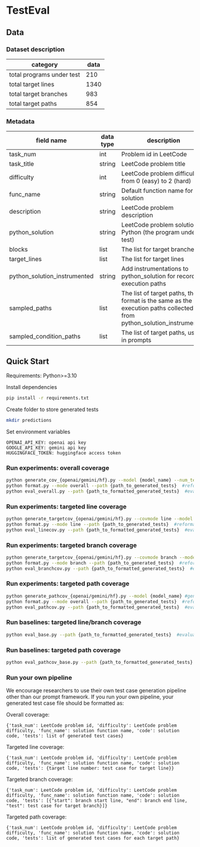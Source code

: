 # TestEval

## Data

### Dataset description

| category | data |
|------|------|
| total programs under test | 210 |
| total target lines | 1340 |
| total target branches | 983 |
| total target paths | 854 |

### Metadata

| field name | data type | description |
|------|------|------|
| task_num | int | Problem id in LeetCode |
| task_title | string | LeetCode problem title |
| difficulty | int | LeetCode problem difficulty: from 0 (easy) to 2 (hard) |
| func_name | string | Default function name for the solution |
| description | string | LeetCode problem description |
| python_solution | string | LeetCode problem solution in Python (the program under test) |
| blocks | list | The list for target branches |
| target_lines | list | The list for target lines |
| python_solution_instrumented | string | Add instrumentations to python_solution for recording execution paths |
| sampled_paths | list | The list of target paths, the format is the same as the execution paths collected from python_solution_instrumented |
| sampled_condition_paths | list | The list of target paths, used in prompts |

## Quick Start

Requirements: Python>=3.10

Install dependencies

```bash
pip install -r requirements.txt
```

Create folder to store generated tests

```bash
mkdir predictions
```

Set environment variables

```
OPENAI_API_KEY: openai api key
GOOGLE_API_KEY: gemini api key
HUGGINGFACE_TOKEN: huggingface access token
```

### Run experiments: overall coverage

```bash
python generate_cov_{openai/gemini/hf}.py --model {model_name} --num_tests 20  #generate raw test cases
python format.py --mode overall --path {path_to_generated_tests}  #reformat test cases
python eval_overall.py --path {path_to_formatted_generated_tests}  #evaluate correctness and coverage metrics
```

### Run experiments: targeted line coverage

```bash
python generate_targetcov_{openai/gemini/hf}.py --covmode line --model {model_name} #generate raw test cases
python format.py --mode line --path {path_to_generated_tests}  #reformat test cases
python eval_linecov.py --path {path_to_formatted_generated_tests}  #evaluate correctness and coverage metrics
```

### Run experiments: targeted branch coverage

```bash
python generate_targetcov_{openai/gemini/hf}.py --covmode branch --model {model_name} #generate raw test cases
python format.py --mode branch --path {path_to_generated_tests}  #reformat test cases
python eval_branchcov.py --path {path_to_formatted_generated_tests}  #evaluate correctness and coverage metrics
```

### Run experiments: targeted path coverage

```bash
python generate_pathcov_{openai/gemini/hf}.py --model {model_name} #generate raw test cases
python format.py --mode overall --path {path_to_generated_tests}  #reformat test cases
python eval_pathcov.py --path {path_to_formatted_generated_tests}  #evaluate correctness and coverage metrics
```

### Run baselines: targeted line/branch coverage

```bash
python eval_base.py --path {path_to_formatted_generated_tests}  #evaluate targeted line/branch coverage for baselines: use the test cases generate from the overall coverage task
```

### Run baselines: targeted path coverage

```bash
python eval_pathcov_base.py --path {path_to_formatted_generated_tests}  #evaluate targeted line/branch coverage for baselines: use the test cases generate from the overall coverage task
```

### Run your own pipeline

We encourage researchers to use their own test case generation pipeline other than our prompt framework. If you run your own pipeline, your generated test case file should be formatted as:

Overall coverage:

```
{'task_num': LeetCode problem id, 'difficulty': LeetCode problem difficulty, 'func_name': solution function name, 'code': solution code, 'tests': list of generated test cases}
```

Targeted line coverage: 

```
{'task_num': LeetCode problem id, 'difficulty': LeetCode problem difficulty, 'func_name': solution function name, 'code': solution code, 'tests': {target line number: test case for target line}}
```

Targeted branch coverage:

```
{'task_num': LeetCode problem id, 'difficulty': LeetCode problem difficulty, 'func_name': solution function name, 'code': solution code, 'tests': [{"start": branch start line, "end": branch end line, "test": test case for target branch}]}
```

Targeted path coverage:

```
{'task_num': LeetCode problem id, 'difficulty': LeetCode problem difficulty, 'func_name': solution function name, 'code': solution code, 'tests': list of generated test cases for each target path}
```

